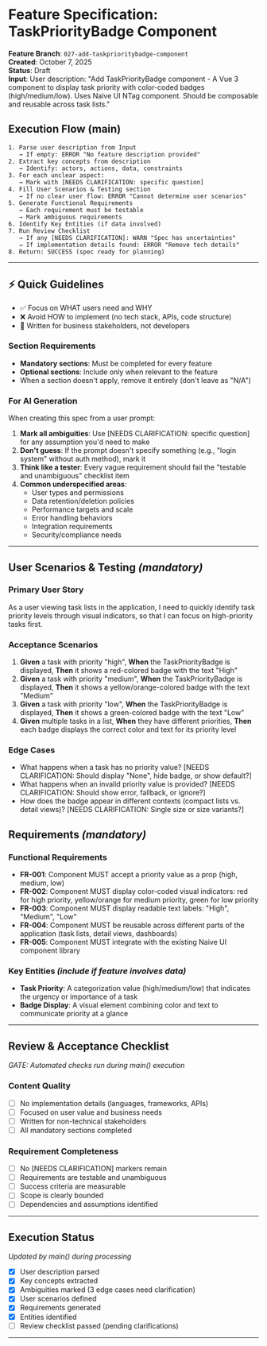 # Feature Specification: TaskPriorityBadge Component

**Feature Branch**: `027-add-taskprioritybadge-component`  
**Created**: October 7, 2025  
**Status**: Draft  
**Input**: User description: "Add TaskPriorityBadge component - A Vue 3 component to display task priority with color-coded badges (high/medium/low). Uses Naive UI NTag component. Should be composable and reusable across task lists."

## Execution Flow (main)

```text
1. Parse user description from Input
   → If empty: ERROR "No feature description provided"
2. Extract key concepts from description
   → Identify: actors, actions, data, constraints
3. For each unclear aspect:
   → Mark with [NEEDS CLARIFICATION: specific question]
4. Fill User Scenarios & Testing section
   → If no clear user flow: ERROR "Cannot determine user scenarios"
5. Generate Functional Requirements
   → Each requirement must be testable
   → Mark ambiguous requirements
6. Identify Key Entities (if data involved)
7. Run Review Checklist
   → If any [NEEDS CLARIFICATION]: WARN "Spec has uncertainties"
   → If implementation details found: ERROR "Remove tech details"
8. Return: SUCCESS (spec ready for planning)
```

---

## ⚡ Quick Guidelines

- ✅ Focus on WHAT users need and WHY
- ❌ Avoid HOW to implement (no tech stack, APIs, code structure)
- 👥 Written for business stakeholders, not developers

### Section Requirements

- **Mandatory sections**: Must be completed for every feature
- **Optional sections**: Include only when relevant to the feature
- When a section doesn't apply, remove it entirely (don't leave as "N/A")

### For AI Generation

When creating this spec from a user prompt:

1. **Mark all ambiguities**: Use [NEEDS CLARIFICATION: specific question] for any assumption you'd need to make
2. **Don't guess**: If the prompt doesn't specify something (e.g., "login system" without auth method), mark it
3. **Think like a tester**: Every vague requirement should fail the "testable and unambiguous" checklist item
4. **Common underspecified areas**:
   - User types and permissions
   - Data retention/deletion policies
   - Performance targets and scale
   - Error handling behaviors
   - Integration requirements
   - Security/compliance needs

---

## User Scenarios & Testing _(mandatory)_

### Primary User Story

As a user viewing task lists in the application, I need to quickly identify task priority levels through visual indicators, so that I can focus on high-priority tasks first.

### Acceptance Scenarios

1. **Given** a task with priority "high", **When** the TaskPriorityBadge is displayed, **Then** it shows a red-colored badge with the text "High"
2. **Given** a task with priority "medium", **When** the TaskPriorityBadge is displayed, **Then** it shows a yellow/orange-colored badge with the text "Medium"
3. **Given** a task with priority "low", **When** the TaskPriorityBadge is displayed, **Then** it shows a green-colored badge with the text "Low"
4. **Given** multiple tasks in a list, **When** they have different priorities, **Then** each badge displays the correct color and text for its priority level

### Edge Cases

- What happens when a task has no priority value? [NEEDS CLARIFICATION: Should display "None", hide badge, or show default?]
- What happens when an invalid priority value is provided? [NEEDS CLARIFICATION: Should show error, fallback, or ignore?]
- How does the badge appear in different contexts (compact lists vs. detail views)? [NEEDS CLARIFICATION: Single size or size variants?]

## Requirements _(mandatory)_

### Functional Requirements

- **FR-001**: Component MUST accept a priority value as a prop (high, medium, low)
- **FR-002**: Component MUST display color-coded visual indicators: red for high priority, yellow/orange for medium priority, green for low priority
- **FR-003**: Component MUST display readable text labels: "High", "Medium", "Low"
- **FR-004**: Component MUST be reusable across different parts of the application (task lists, detail views, dashboards)
- **FR-005**: Component MUST integrate with the existing Naive UI component library

### Key Entities _(include if feature involves data)_

- **Task Priority**: A categorization value (high/medium/low) that indicates the urgency or importance of a task
- **Badge Display**: A visual element combining color and text to communicate priority at a glance

---

## Review & Acceptance Checklist

_GATE: Automated checks run during main() execution_  

### Content Quality

- [ ] No implementation details (languages, frameworks, APIs)
- [ ] Focused on user value and business needs
- [ ] Written for non-technical stakeholders
- [ ] All mandatory sections completed

### Requirement Completeness

- [ ] No [NEEDS CLARIFICATION] markers remain
- [ ] Requirements are testable and unambiguous
- [ ] Success criteria are measurable
- [ ] Scope is clearly bounded
- [ ] Dependencies and assumptions identified

---

## Execution Status

_Updated by main() during processing_  

- [x] User description parsed
- [x] Key concepts extracted
- [x] Ambiguities marked (3 edge cases need clarification)
- [x] User scenarios defined
- [x] Requirements generated
- [x] Entities identified
- [ ] Review checklist passed (pending clarifications)

---
